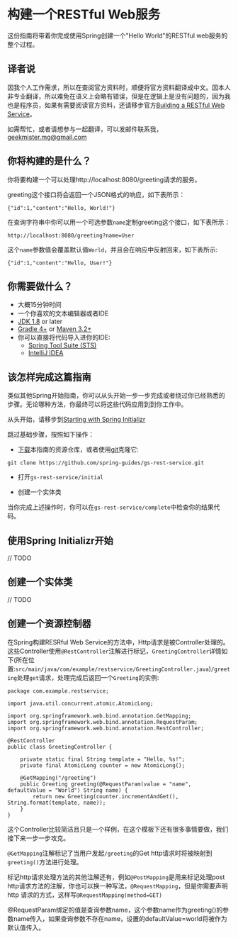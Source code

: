 # 构建一个RESTful Web服务

这份指南将带着你完成使用Spring创建一个"Hello World"的RESTful web服务的整个过程。

## 译者说

因我个人工作需求，所以在查阅官方资料时，顺便将官方资料翻译成中文。因本人非专业翻译，所以难免在语义上会略有错误，但是在逻辑上是没有问题的，因为我也是程序员，如果有需要阅读官方资料，还请移步官方[Building a RESTful Web Service](https://spring.io/guides/gs/rest-service/)。

如需帮忙，或者请想参与一起翻译，可以发邮件联系我，geekmister.mg@gmail.com

## 你将构建的是什么？

你将要构建一个可以处理http://localhost:8080/greeting请求的服务。

greeting这个接口将会返回一个JSON格式的响应，如下表所示：

```
{"id":1,"content":"Hello, World!"}
```

在查询字符串中你可以用一个可选参数```name```定制greeting这个接口，如下表所示：

```
http://localhost:8080/greeting?name=User
```

这个```name```参数值会覆盖默认值```World```，并且会在响应中反射回来，如下表所示:

```
{"id":1,"content":"Hello, User!"}
```

## 你需要做什么？

- 大概15分钟时间
- 一个你喜欢的文本编辑器或者IDE
- [JDK 1.8](http://www.oracle.com/technetwork/java/javase/downloads/index.html) or later
- [Gradle 4+](http://www.gradle.org/downloads) or [Maven 3.2+](https://maven.apache.org/download.cgi)
- 你可以直接将代码导入进你的IDE:
  - [Spring Tool Suite (STS)](https://spring.io/guides/gs/sts)
  - [IntelliJ IDEA](https://spring.io/guides/gs/intellij-idea/)

## 该怎样完成这篇指南

类似其他Spring开始指南，你可以从头开始一步一步完成或者绕过你已经熟悉的步骤。无论哪种方法，你最终可以将这些代码应用到到你工作中。

从头开始，请移步到[Starting with Spring Initializr](https://spring.io/guides)

跳过基础步骤，按照如下操作：

- [下载](https://github.com/spring-guides/gs-rest-service/archive/main.zip)本指南的资源仓库，或者使用[git](https://spring.io/understanding/Git)克隆它:
```
git clone https://github.com/spring-guides/gs-rest-service.git
```

- 打开```gs-rest-service/initial```

- 创建一个实体类

当你完成上述操作时，你可以在```gs-rest-service/complete```中检查你的结果代码。

## 使用Spring Initializr开始

// TODO

## 创建一个实体类

// TODO

## 创建一个资源控制器

在Spring构建RESRful Web Service的方法中，Http请求是被Controller处理的。这些Controller使用```@RestController```注解进行标记，```GreetingController```详情如下(所在位置:```src/main/java/com/example/restservice/GreetingController.java```)```/greeting```处理```get```请求，处理完成后返回一个```Greeting```的实例:

```
package com.example.restservice;

import java.util.concurrent.atomic.AtomicLong;

import org.springframework.web.bind.annotation.GetMapping;
import org.springframework.web.bind.annotation.RequestParam;
import org.springframework.web.bind.annotation.RestController;

@RestController
public class GreetingController {

	private static final String template = "Hello, %s!";
	private final AtomicLong counter = new AtomicLong();

	@GetMapping("/greeting")
	public Greeting greeting(@RequestParam(value = "name", defaultValue = "World") String name) {
		return new Greeting(counter.incrementAndGet(), String.format(template, name));
	}
}
```

这个Controller比较简洁且只是一个样例，在这个模板下还有很多事情要做，我们接下来一步一步攻克。

```@GetMapping```注解标记了当用户发起```/greeting```的Get http请求时将被映射到```greeting()```方法进行处理。

标记http请求处理方法的其他注解还有，例如```@PostMapping```是用来标记处理post http请求方法的注解，你也可以换一种写法，```@RequestMapping```，但是你需要声明http 请求的方式，这样写```@RequestMapping(method=GET)```

@RequestParam绑定的值是查询参数name，这个参数name作为greeting()的参数name传入，如果查询参数不存在name，设置的defaultValue=world将被作为默认值传入。
